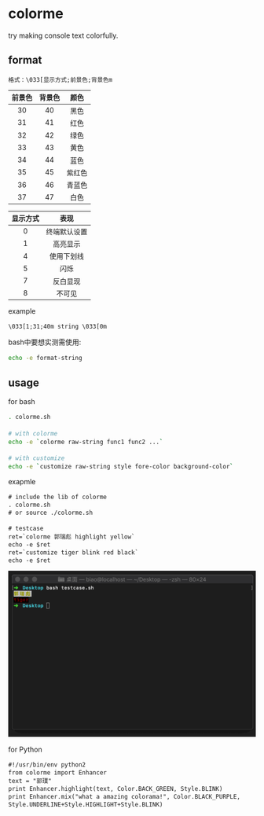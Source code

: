 # colorme
try making console text colorfully.


## format
```
格式：\033[显示方式;前景色;背景色m
```

前景色|背景色|颜色
:-:|:-:|:-:
30|40|黑色
31|41|红色
32|42|绿色
33|43|黄色
34|44|蓝色
35|45|紫红色
36|46|青蓝色
37|47|白色


显示方式|表现
:-:|:-:
0|终端默认设置
1|高亮显示
4|使用下划线
5|闪烁
7|反白显现
8|不可见


example
```
\033[1;31;40m string \033[0m
```
bash中要想实测需使用:
```bash
echo -e format-string
```

## usage

for bash
```bash
. colorme.sh

# with colorme
echo -e `colorme raw-string func1 func2 ...`

# with customize
echo -e `customize raw-string style fore-color background-color`
```

exapmle
```
# include the lib of colorme
. colorme.sh
# or source ./colorme.sh

# testcase
ret=`colorme 郭瑞彪 highlight yellow`
echo -e $ret
ret=`customize tiger blink red black`
echo -e $ret
```

![demo.gif](https://github.com/guoruibiao/colorme/blob/master/demo.gif?raw=true)

for Python
```
#!/usr/bin/env python2
from colorme import Enhancer
text = "郭璞"
print Enhancer.highlight(text, Color.BACK_GREEN, Style.BLINK)
print Enhancer.mix("what a amazing colorama!", Color.BLACK_PURPLE, Style.UNDERLINE+Style.HIGHLIGHT+Style.BLINK)
```
